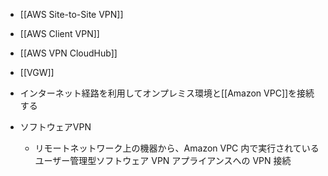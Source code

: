 - [[AWS Site-to-Site VPN]]
- [[AWS Client VPN]]
- [[AWS VPN CloudHub]]
- [[VGW]]


- インターネット経路を利用してオンプレミス環境と[[Amazon VPC]]を接続する
- ソフトウェアVPN
	- リモートネットワーク上の機器から、Amazon VPC 内で実行されているユーザー管理型ソフトウェア VPN アプライアンスへの VPN 接続